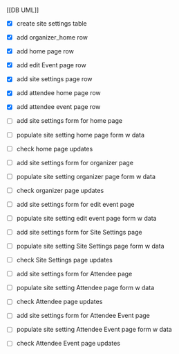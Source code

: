 [[DB UML]]

- [x] create site settings table
- [x] add organizer_home row
- [x] add home page row
- [x] add edit Event page row
- [x] add site settings page row
- [x] add attendee home page row
- [x] add attendee event page row
- [ ] add site settings form for home page
- [ ] populate site setting  home page form w data
- [ ] check home page updates
- [ ] add site settings form for organizer page
- [ ] populate site setting  organizer page form w data
- [ ] check organizer page updates
- [ ] add site settings form for edit event page
- [ ] populate site setting  edit event page form w data
- [ ] add site settings form for Site Settings page
- [ ] populate site setting  Site Settings page form w data
- [ ] check Site Settings page updates
- [ ] add site settings form for Attendee page
- [ ] populate site setting  Attendee page form w data
- [ ] check Attendee page updates
- [ ] add site settings form for Attendee Event page
- [ ] populate site setting  Attendee Event page form w data
- [ ] check Attendee  Event page updates


